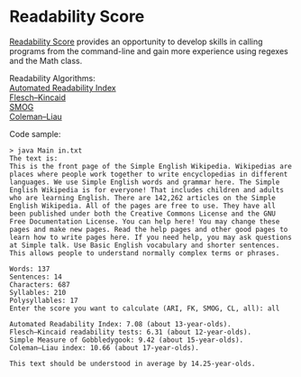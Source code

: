 # Readability Score

[Readability Score](https://hyperskill.org/projects/39) provides an opportunity to develop skills in calling programs from the command-line and gain more experience using regexes and the Math class.

Readability Algorithms:   
[Automated Readability Index](https://en.wikipedia.org/wiki/Automated_readability_index)  
[Flesch–Kincaid](https://en.wikipedia.org/wiki/Flesch%E2%80%93Kincaid_readability_tests)  
[SMOG](https://en.wikipedia.org/wiki/SMOG)  
[Coleman–Liau](https://en.wikipedia.org/wiki/Coleman%E2%80%93Liau_index)

  
Code sample:

```
> java Main in.txt
The text is:
This is the front page of the Simple English Wikipedia. Wikipedias are places where people work together to write encyclopedias in different languages. We use Simple English words and grammar here. The Simple English Wikipedia is for everyone! That includes children and adults who are learning English. There are 142,262 articles on the Simple English Wikipedia. All of the pages are free to use. They have all been published under both the Creative Commons License and the GNU Free Documentation License. You can help here! You may change these pages and make new pages. Read the help pages and other good pages to learn how to write pages here. If you need help, you may ask questions at Simple talk. Use Basic English vocabulary and shorter sentences. This allows people to understand normally complex terms or phrases.

Words: 137
Sentences: 14
Characters: 687
Syllables: 210
Polysyllables: 17
Enter the score you want to calculate (ARI, FK, SMOG, CL, all): all

Automated Readability Index: 7.08 (about 13-year-olds).
Flesch–Kincaid readability tests: 6.31 (about 12-year-olds).
Simple Measure of Gobbledygook: 9.42 (about 15-year-olds).
Coleman–Liau index: 10.66 (about 17-year-olds).

This text should be understood in average by 14.25-year-olds.
```
